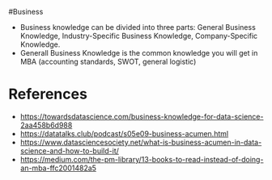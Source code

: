 #Business

- Business knowledge can be divided into three parts: General Business Knowledge, Industry-Specific Business Knowledge, Company-Specific Knowledge.
- Generall Business Knowledge is the common knowledge you will get in MBA (accounting standards, SWOT, general logistic)


# References
- https://towardsdatascience.com/business-knowledge-for-data-science-2aa458b6d988
- https://datatalks.club/podcast/s05e09-business-acumen.html
- https://www.datasciencesociety.net/what-is-business-acumen-in-data-science-and-how-to-build-it/
- https://medium.com/the-pm-library/13-books-to-read-instead-of-doing-an-mba-ffc2001482a5